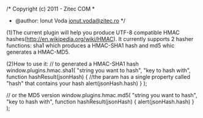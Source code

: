 /* Copyright (c) 2011 - Zitec COM
 * 
 * @author: Ionut Voda <ionut.voda@zitec.ro>
 */
 
(1)The current plugin will help you produce UTF-8 compatible HMAC hashes(http://en.wikipedia.org/wiki/HMAC). It currently supports 2 hasher functions: sha1 which produces a HMAC-SHA1 hash and md5 whic generates a HMAC-MD5.

(2)How to use it:
// to generated a HMAC-SHA1 hash
window.plugins.hmac.sha1(
    "string you want to hash", 
    "key to hash with",
    function hashResult(jsonHash) {
        //the param has a single property called "hash" that contains your hash
        alert(jsonHash.hash)
    }
);

// or the MD5 version
window.plugins.hmac.md5(
    "string you want to hash", 
    "key to hash with",
    function hashResult(jsonHash) {
        alert(jsonHash.hash)
    }
);